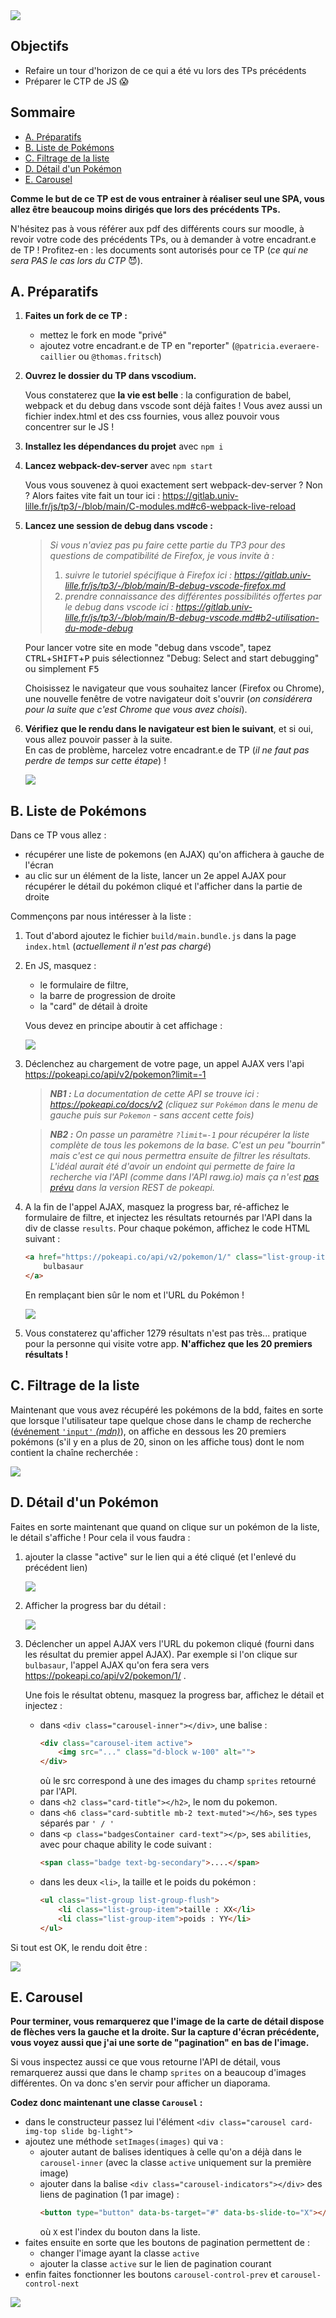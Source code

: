 <img src="images/readme/header.jpg">

## Objectifs <!-- omit in toc -->
- Refaire un tour d'horizon de ce qui a été vu lors des TPs précédents
- Préparer le CTP de JS 😱

## Sommaire <!-- omit in toc -->
- [A. Préparatifs](#a-préparatifs)
- [B. Liste de Pokémons](#b-liste-de-pokémons)
- [C. Filtrage de la liste](#c-filtrage-de-la-liste)
- [D. Détail d'un Pokémon](#d-détail-dun-pokémon)
- [E. Carousel](#e-carousel)


**Comme le but de ce TP est de vous entrainer à réaliser seul une SPA, vous allez être beaucoup moins dirigés que lors des précédents TPs.**

N'hésitez pas à vous référer aux pdf des différents cours sur moodle, à revoir votre code des précédents TPs, ou à demander à votre encadrant.e de TP ! Profitez-en : les documents sont autorisés pour ce TP (_ce qui ne sera PAS le cas lors du CTP_ 😈).


## A. Préparatifs
1. **Faites un fork de ce TP :**
	- mettez le fork en mode "privé"
	- ajoutez votre encadrant.e de TP en "reporter" (`@patricia.everaere-caillier` ou `@thomas.fritsch`)
2. **Ouvrez le dossier du TP dans vscodium.**

	Vous constaterez que **la vie est belle** : la configuration de babel, webpack et du debug dans vscode sont déjà faites ! Vous avez aussi un fichier index.html et des css fournies, vous allez pouvoir vous concentrer sur le JS !

4. **Installez les dépendances du projet** avec `npm i`
5. **Lancez webpack-dev-server** avec `npm start`

	Vous vous souvenez à quoi exactement sert webpack-dev-server ? Non ? Alors faites vite fait un tour ici : https://gitlab.univ-lille.fr/js/tp3/-/blob/main/C-modules.md#c6-webpack-live-reload

7. **Lancez une session de debug dans vscode :**
	> _Si vous n'aviez pas pu faire cette partie du TP3 pour des questions de compatibilité de Firefox, je vous invite à :_
	> 1. _suivre le tutoriel spécifique à Firefox ici : https://gitlab.univ-lille.fr/js/tp3/-/blob/main/B-debug-vscode-firefox.md_
	> 2. _prendre connaissance des différentes possibilités offertes par le debug dans vscode ici : https://gitlab.univ-lille.fr/js/tp3/-/blob/main/B-debug-vscode.md#b2-utilisation-du-mode-debug_

	Pour lancer votre site en mode "debug dans vscode", tapez <kbd>CTRL</kbd>+<kbd>SHIFT</kbd>+<kbd>P</kbd> puis sélectionnez "Debug: Select and start debugging" ou simplement <kbd>F5</kbd>

	Choisissez le navigateur que vous souhaitez lancer (Firefox ou Chrome), une nouvelle fenêtre de votre navigateur doit s'ouvrir (_on considérera pour la suite que c'est Chrome que vous avez choisi_).

6. **Vérifiez que le rendu dans le navigateur est bien le suivant**, et si oui, vous allez pouvoir passer à la suite. \
	En cas de problème, harcelez votre encadrant.e de TP (_il ne faut pas perdre de temps sur cette étape_) !

	<img src="images/readme/screen-00.png" />

## B. Liste de Pokémons

Dans ce TP vous allez :
- récupérer une liste de pokemons (en AJAX) qu'on affichera à gauche de l'écran
- au clic sur un élément de la liste, lancer un 2e appel AJAX pour récupérer le détail du pokémon cliqué et l'afficher dans la partie de droite

Commençons par nous intéresser à la liste :
1. Tout d'abord ajoutez le fichier `build/main.bundle.js` dans la page `index.html` (_actuellement il n'est pas chargé_)
2. En JS, masquez :
	- le formulaire de filtre,
	- la barre de progression de droite
	- la "card" de détail à droite

	Vous devez en principe aboutir à cet affichage :

	<img src="images/readme/init.png"/>
3. Déclenchez au chargement de votre page, un appel AJAX vers l'api https://pokeapi.co/api/v2/pokemon?limit=-1

	> _**NB1 :** La documentation de cette API se trouve ici : https://pokeapi.co/docs/v2 (cliquez sur `Pokémon` dans le menu de gauche puis sur `Pokemon` - sans accent cette fois)_

	> _**NB2 :** On passe un paramètre `?limit=-1` pour récupérer la liste complète de tous les pokemons de la base. C'est un peu "bourrin" mais c'est ce qui nous permettra ensuite de filtrer les résultats. L'idéal aurait été d'avoir un endoint qui permette de faire la recherche via l'API (comme dans l'API rawg.io) mais ça n'est [pas prévu](https://github.com/PokeAPI/pokeapi/issues/660) dans la version REST de pokeapi._
4. A la fin de l'appel AJAX, masquez la progress bar, ré-affichez le formulaire de filtre, et injectez les résultats retournés par l'API dans la div de classe `results`. Pour chaque pokémon, affichez le code HTML suivant :
	```html
	<a href="https://pokeapi.co/api/v2/pokemon/1/" class="list-group-item list-group-item-action">
		bulbasaur
	</a>
	```
	En remplaçant bien sûr le nom et l'URL du Pokémon !

	<img src="images/readme/list.png">
5. Vous constaterez qu'afficher 1279 résultats n'est pas très... pratique pour la personne qui visite votre app. **N'affichez que les 20 premiers résultats !**

## C. Filtrage de la liste

Maintenant que vous avez récupéré les pokémons de la bdd, faites en sorte que lorsque l'utilisateur tape quelque chose dans le champ de recherche ([événement `'input'` _(mdn)_](https://developer.mozilla.org/fr/docs/Web/API/HTMLElement/input_event)), on affiche en dessous les 20 premiers pokémons (s'il y en a plus de 20, sinon on les affiche tous) dont le nom contient la chaîne recherchée :

<img src="images/readme/filtre.png" />

## D. Détail d'un Pokémon

Faites en sorte maintenant que quand on clique sur un pokémon de la liste, le détail s'affiche ! Pour cela il vous faudra :

1. ajouter la classe "active" sur le lien qui a été cliqué (et l'enlevé du précédent lien)

	<img src="images/readme/liste-active.png" />

2. Afficher la progress bar du détail :

	<img src="images/readme/detail-loader.png" />

3. Déclencher un appel AJAX vers l'URL du pokemon cliqué (fourni dans les résultat du premier appel AJAX). Par exemple si l'on clique sur `bulbasaur`, l'appel AJAX qu'on fera sera vers https://pokeapi.co/api/v2/pokemon/1/ .

	Une fois le résultat obtenu, masquez la progress bar, affichez le détail et injectez :
	- dans `<div class="carousel-inner"></div>`, une balise :
		```html
		<div class="carousel-item active">
			<img src="..." class="d-block w-100" alt="">
		</div>
		```
		où le src correspond à une des images du champ `sprites` retourné par l'API.
	- dans `<h2 class="card-title"></h2>`, le nom du pokemon.
	- dans `<h6 class="card-subtitle mb-2 text-muted"></h6>`, ses `types` séparés par `' / '`
	- dans `<p class="badgesContainer card-text"></p>`, ses `abilities`, avec pour chaque ability le code suivant :
		```html
		<span class="badge text-bg-secondary">....</span>
		```
	- dans les deux `<li>`, la taille et le poids du pokémon :
		```html
		<ul class="list-group list-group-flush">
			<li class="list-group-item">taille : XX</li>
			<li class="list-group-item">poids : YY</li>
		</ul>
		```

Si tout est OK, le rendu doit être :

<img src="images/readme/detail-complet.png" />

## E. Carousel

**Pour terminer, vous remarquerez que l'image de la carte de détail dispose de flèches vers la gauche et la droite. Sur la capture d'écran précédente, vous voyez aussi que j'ai une sorte de "pagination" en bas de l'image.**

Si vous inspectez aussi ce que vous retourne l'API de détail, vous remarquerez aussi que dans le champ `sprites` on a beaucoup d'images différentes. On va donc s'en servir pour afficher un diaporama.

**Codez donc maintenant une classe `Carousel` :**
- dans le constructeur passez lui l'élément `<div class="carousel card-img-top slide bg-light">`
- ajoutez une méthode `setImages(images)` qui va :
	- ajouter autant de balises identiques à celle qu'on a déjà dans le `carousel-inner` (avec la classe `active` uniquement sur la première image)
	- ajouter dans la balise `<div class="carousel-indicators"></div>` des liens de pagination (1 par image) :
		```html
		<button type="button" data-bs-target="#" data-bs-slide-to="X"></button>
		```
		où `X` est l'index du bouton dans la liste.
- faites ensuite en sorte que les boutons de pagination permettent de :
	+ changer l'image ayant la classe `active`
	+ ajouter la classe `active` sur le lien de pagination courant
- enfin faites fonctionner les boutons `carousel-control-prev` et `carousel-control-next`

<img src="images/readme/carousel.png" />